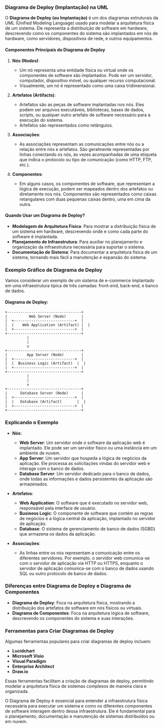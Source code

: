 ### Diagrama de Deploy (Implantação) na UML

O **Diagrama de Deploy (ou Implantação)** é um dos diagramas estruturais da UML (Unified Modeling Language) usado para modelar a arquitetura física de um sistema. Ele representa a distribuição de software em hardware, descrevendo como os componentes do sistema são implantados em nós de hardware, como servidores, dispositivos de rede, e outros equipamentos.

#### Componentes Principais do Diagrama de Deploy

1. **Nós (Nodes)**:
   - Um nó representa uma entidade física ou virtual onde os componentes de software são implantados. Pode ser um servidor, computador, dispositivo móvel, ou qualquer recurso computacional.
   - Visualmente, um nó é representado como uma caixa tridimensional.

2. **Artefatos (Artifacts)**:
   - Artefatos são as peças de software implantadas nos nós. Eles podem ser arquivos executáveis, bibliotecas, bases de dados, scripts, ou qualquer outro artefato de software necessário para a execução do sistema.
   - Artefatos são representados como retângulos.

3. **Associações**:
   - As associações representam as comunicações entre nós ou a relação entre nós e artefatos. São geralmente representadas por linhas conectando os nós, às vezes acompanhadas de uma etiqueta que indica o protocolo ou tipo de comunicação (como HTTP, FTP, etc.).

4. **Componentes**:
   - Em alguns casos, os componentes de software, que representam a lógica de execução, podem ser mapeados dentro dos artefatos ou diretamente nos nós. Componentes são representados como caixas retangulares com duas pequenas caixas dentro, uma em cima da outra.

#### Quando Usar um Diagrama de Deploy?

- **Modelagem de Arquitetura Física**: Para mostrar a distribuição física de um sistema em hardware, descrevendo onde e como cada parte do software é implantada.
- **Planejamento de Infraestrutura**: Para auxiliar no planejamento e organização da infraestrutura necessária para suportar o sistema.
- **Documentação de Sistema**: Para documentar a arquitetura física de um sistema, tornando mais fácil a manutenção e expansão do sistema.

### Exemplo Gráfico de Diagrama de Deploy

Vamos considerar um exemplo de um sistema de e-commerce implantado em uma infraestrutura típica de três camadas: front-end, back-end, e banco de dados.

#### Diagrama de Deploy:

```plaintext
+----------------------------------+
|          Web Server (Node)       |
|  +----------------------------+  |
|  |    Web Application (Artifact) |  |
|  +----------------------------+  |
+----------------------------------+
          |
          |
          v
+----------------------------------+
|         App Server (Node)        |
|  +----------------------------+  |
|  |  Business Logic (Artifact)  |  |
|  +----------------------------+  |
+----------------------------------+
          |
          |
          v
+----------------------------------+
|      Database Server (Node)      |
|  +----------------------------+  |
|  |   Database (Artifact)       |  |
|  +----------------------------+  |
+----------------------------------+
```

### Explicando o Exemplo

- **Nós**:
  - **Web Server**: Um servidor onde o software da aplicação web é implantado. Ele pode ser um servidor físico ou uma instância em um ambiente de nuvem.
  - **App Server**: Um servidor que hospeda a lógica de negócios da aplicação. Ele processa as solicitações vindas do servidor web e interage com o banco de dados.
  - **Database Server**: Um servidor dedicado para o banco de dados, onde todas as informações e dados persistentes da aplicação são armazenados.

- **Artefatos**:
  - **Web Application**: O software que é executado no servidor web, responsável pela interface de usuário.
  - **Business Logic**: O componente de software que contém as regras de negócios e a lógica central da aplicação, implantado no servidor de aplicação.
  - **Database**: O sistema de gerenciamento de banco de dados (SGBD) que armazena os dados da aplicação.

- **Associações**:
  - As linhas entre os nós representam a comunicação entre os diferentes servidores. Por exemplo, o servidor web comunica-se com o servidor de aplicação via HTTP ou HTTPS, enquanto o servidor de aplicação comunica-se com o banco de dados usando SQL ou outro protocolo de banco de dados.

### Diferenças entre Diagrama de Deploy e Diagrama de Componentes

- **Diagrama de Deploy**: Foca na arquitetura física, mostrando a distribuição dos artefatos de software em nós físicos ou virtuais.
- **Diagrama de Componentes**: Foca na arquitetura lógica de software, descrevendo os componentes do sistema e suas interações.

### Ferramentas para Criar Diagramas de Deploy

Algumas ferramentas populares para criar diagramas de deploy incluem:
- **Lucidchart**
- **Microsoft Visio**
- **Visual Paradigm**
- **Enterprise Architect**
- **Draw.io**

Essas ferramentas facilitam a criação de diagramas de deploy, permitindo modelar a arquitetura física de sistemas complexos de maneira clara e organizada.

O Diagrama de Deploy é essencial para entender a infraestrutura física necessária para executar um sistema e como os diferentes componentes de software interagem dentro dessa infraestrutura. Ele é fundamental para o planejamento, documentação e manutenção de sistemas distribuídos ou em nuvem.
